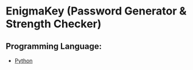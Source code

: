 # EnigmaKey (Password Generator & Strength Checker)

## Programming Language:
- [Python](https://www.python.org/)
